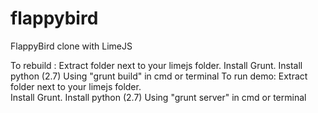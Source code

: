 flappybird
==========

FlappyBird clone with LimeJS

To rebuild :
   Extract folder next to your limejs folder.
   Install Grunt.
   Install python (2.7)
   Using "grunt build" in cmd or terminal
To run demo:
   Extract folder next to your limejs folder.	
   Install Grunt.
   Install python (2.7)
   Using "grunt server" in cmd or terminal